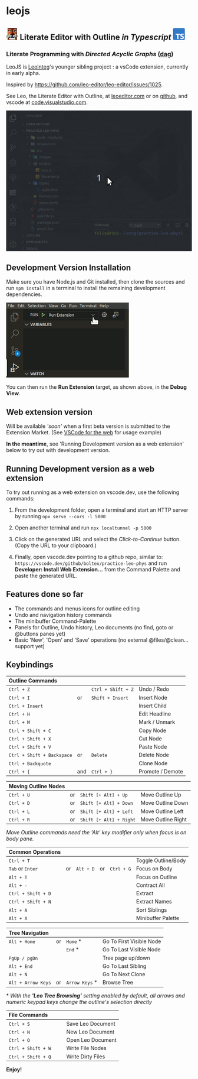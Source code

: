 # leojs

## ![LeoEditor](https://raw.githubusercontent.com/boltex/leojs/master/resources/leoapp.png) Literate Editor with Outline _in Typescript_ ![Typescript](https://raw.githubusercontent.com/boltex/leojs/master/resources/typescript.png)

### Literate Programming with _Directed Acyclic Graphs_ ([dag](https://en.wikipedia.org/wiki/Directed_acyclic_graph))

LeoJS is [LeoInteg](https://github.com/boltex/leointeg#-leo-editor-integration-with-visual-studio-code)'s younger sibling project : a vsCode extension, currently in early alpha.

Inspired by <https://github.com/leo-editor/leo-editor/issues/1025>.

See Leo, the Literate Editor with Outline, at [leoeditor.com](https://leoeditor.com/)
or on [github](https://github.com/leo-editor/leo-editor), and vscode at [code.visualstudio.com](https://code.visualstudio.com/).

![Screenshot](https://raw.githubusercontent.com/boltex/leojs/master/resources/animated-screenshot.gif)

## Development Version Installation

Make sure you have Node.js and Git installed, then clone the sources and run `npm install` in a terminal to install the remaining development dependencies.

![run extension](https://raw.githubusercontent.com/boltex/leojs/master/resources/run-extension.png)

You can then run the **Run Extension** target, as shown above, in the **Debug View**.

## Web extension version
Will be available _'soon'_ when a first beta version is submitted to the Extension Market. (See [VSCode for the web](https://code.visualstudio.com/docs/editor/vscode-web#_opening-a-project) for usage example)

**In the meantime**, see 'Running Development version as a web extension' below to try out with development version.

## Running Development version as a web extension

To try out running as a web extension on vscode.dev, use the following commands:

1. From the development folder, open a terminal and start an HTTP server by running `npx serve --cors -l 5000`

2. Open another terminal and run `npx localtunnel -p 5000`

3. Click on the generated URL and select the _Click-to-Continue_ button. (Copy the URL to your clipboard.)

4. Finally, open vscode.dev pointing to a github repo, similar to: `https://vscode.dev/github/boltex/practice-leo-phys` and run **Developer: Install Web Extension...** from the Command Palette and paste the generated URL.

## Features done so far

-   The commands and menus icons for outline editing
-   Undo and navigation history commands
-   The minibuffer Command-Palette
-   Panels for Outline, Undo history, Leo documents (no find, goto or @buttons panes yet)
-   Basic 'New', 'Open' and 'Save' operations (no external @files/@clean... support yet)

## Keybindings

| Outline Commands           |     |                    |                  |
| :------------------------- | :-- | :----------------- | :--------------- |
| `Ctrl + Z`                 |     | `Ctrl + Shift + Z` | Undo / Redo      |
| `Ctrl + I`                 | or  | `Shift + Insert`   | Insert Node      |
| `Ctrl + Insert`            |     |                    | Insert Child     |
| `Ctrl + H`                 |     |                    | Edit Headline    |
| `Ctrl + M`                 |     |                    | Mark / Unmark    |
| `Ctrl + Shift + C`         |     |                    | Copy Node        |
| `Ctrl + Shift + X`         |     |                    | Cut Node         |
| `Ctrl + Shift + V`         |     |                    | Paste Node       |
| `Ctrl + Shift + Backspace` | or  | `Delete`           | Delete Node      |
| `Ctrl + Backquote`         |     |                    | Clone Node       |
| `Ctrl + {`                 | and | `Ctrl + }`         | Promote / Demote |

| Moving Outline Nodes |     |                         |                    |
| :------------------- | :-- | :---------------------- | :----------------- |
| `Ctrl + U`           | or  | `Shift [+ Alt] + Up`    | Move Outline Up    |
| `Ctrl + D`           | or  | `Shift [+ Alt] + Down`  | Move Outline Down  |
| `Ctrl + L`           | or  | `Shift [+ Alt] + Left`  | Move Outline Left  |
| `Ctrl + R`           | or  | `Shift [+ Alt] + Right` | Move Outline Right |

_Move Outline commands need the 'Alt' key modifier only when focus is on body pane._

| Common Operations  |            |           |     |            |                     |
| :----------------- | :--------- | :-------- | :-- | :--------- | :------------------ | 
| `Ctrl + T`         |            |           |     |            | Toggle Outline/Body |
| `Tab` or `Enter`   | or         | `Alt + D` | or  | `Ctrl + G` | Focus on Body       |
| `Alt + T`          |            |           |     |            | Focus on Outline    |
| `Alt + -`          |            |           |     |            | Contract All        |
| `Ctrl + Shift + D` |            |           |     |            | Extract             |
| `Ctrl + Shift + N` |            |           |     |            | Extract Names       |
| `Alt + A`          |            |           |     |            | Sort Siblings       |
| `Alt + X`          |            |           |     |            | Minibuffer Palette  |

 <!--               | `Ctrl + B` |           |     |            |                     | Execute Script | --> 
 <!--               | `Ctrl + F` |           |     |            |                     | Start Search   | --> 
 <!--               | `F3`       |           |     |            |                     | Find Next      | --> 
 <!--               | `F2`       |           |     |            |                     | Find Previous  | --> 

| Tree Navigation    |           |                 |                          |
| :----------------- | :-------- | :-------------- | :----------------------- |
| `Alt + Home`       | or        | `Home` \*       | Go To First Visible Node |
|                    |           | `End` \*        | Go To Last Visible Node  |
| `PgUp / pgDn`      |           |                 | Tree page up/down        |
| `Alt + End`        |           |                 | Go To Last Sibling       |
| `Alt + N`          |           |                 | Go To Next Clone         |
| `Alt + Arrow Keys` | or        | `Arrow Keys` \* | Browse Tree              |

<!--               | `Alt + G` |                 |                          | Go To Global Line | --> 

\* _With the **'Leo Tree Browsing'** setting enabled by default, all arrows and numeric keypad keys change the outline's selection directly_

| File Commands      |     |     |                   |
| :----------------- | :-- | :-- | :---------------- |
| `Ctrl + S`         |     |     | Save Leo Document |
| `Ctrl + N`         |     |     | New Leo Document  |
| `Ctrl + O`         |     |     | Open Leo Document |
| `Ctrl + Shift + W` |     |     | Write File Nodes  |
| `Ctrl + Shift + Q` |     |     | Write Dirty Files |

**Enjoy!**
